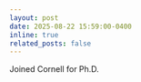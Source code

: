 ```yaml
---
layout: post
date: 2025-08-22 15:59:00-0400
inline: true
related_posts: false
---
```


Joined Cornell for Ph.D.
